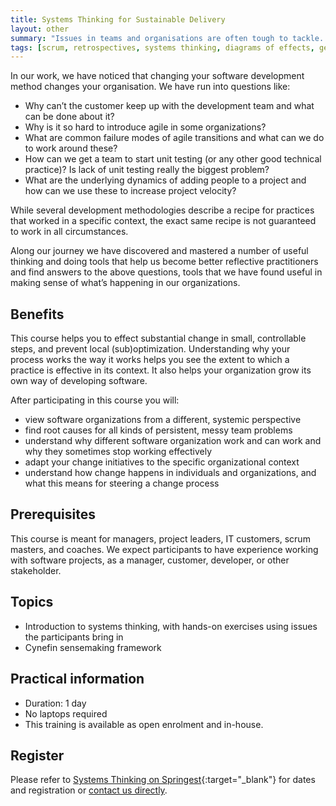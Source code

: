 ```yaml
---
title: Systems Thinking for Sustainable Delivery
layout: other
summary: "Issues in teams and organisations are often tough to tackle. In retrospectives we tend to focus on symptoms. Learn techniques to explore systems behind symptoms and to act effectively."
tags: [scrum, retrospectives, systems thinking, diagrams of effects, gerald weinberg, cynefin, sensemaking, wardley mapping, strategy mapping, organizational change]
---
```


In our work, we have noticed that changing your software development
method changes your organisation. We have run into questions like:

* Why can’t the customer keep up with the development team and what can be done about it?
* Why is it so hard to introduce agile in some organizations?
* What are common failure modes of agile transitions and what can we do to work around these?
* How can we get a team to start unit testing (or any other good technical practice)? Is lack of unit testing really the biggest problem?
* What are the underlying dynamics of adding people to a project and how can we use these to increase project velocity?

While several development methodologies describe a recipe for practices
that worked in a specific context, the exact same recipe is not
guaranteed to work in all circumstances.

Along our journey we have discovered and mastered a number of useful thinking
and doing tools that help us become better reflective practitioners and find
answers to the above questions, tools that we have found useful in making sense
of what’s happening in our organizations.

## Benefits

This course helps you to effect substantial change in small, controllable steps,
and prevent local (sub)optimization. Understanding why your process works the
way it works helps you see the extent to which a practice is effective in its
context. It also helps your organization grow its own way of developing
software.

After participating in this course you will:

* view software organizations from a different, systemic perspective
* find root causes for all kinds of persistent, messy team problems
* understand why different software organization work and can work and why they
  sometimes stop working effectively
* adapt your change initiatives to the specific organizational context
* understand how change happens in individuals and organizations, and what this
  means for steering a change process

## Prerequisites

This course is meant for managers, project leaders, IT customers, scrum masters, and coaches. We expect participants to have experience working with software projects, as a manager, customer, developer, or other stakeholder.

## Topics

- Introduction to systems thinking, with hands-on exercises using issues the participants bring in
- Cynefin sensemaking framework

## Practical information

* Duration: 1 day
* No laptops required
* This training is available as open enrolment and in-house.

## Register

Please refer to [Systems Thinking on Springest](https://www.springest.nl/qwan/systems-thinking-making-sense-of-it){:target="_blank"} for dates and registration or [contact us directly](/#contact).
